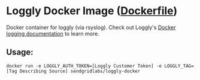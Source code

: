 # Loggly Docker Image ([Dockerfile](https://github.com/vladgh/docker_base_images/tree/master/loggly))

Docker container for loggly (via rsyslog). Check out Loggly's [Docker logging documentation](https://www.loggly.com/docs/docker-syslog/) to learn more.

## Usage:

```
docker run -e LOGGLY_AUTH_TOKEN=[Loggly Customer Token] -e LOGGLY_TAG=[Tag Describing Source] sendgridlabs/loggly-docker
```
